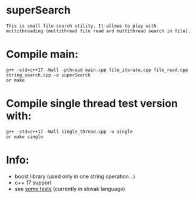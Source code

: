 # superSearch
    This is small file-search utility. It allows to play with multithreading (multithread file read and multithread search in file). 
Compile main:
=============
    g++ -std=c++17 -Wall -pthread main.cpp file_iterate.cpp file_read.cpp string_search.cpp -o superSearch
    or make

Compile single thread test version with:
========================================
    g++ -std=c++17 -Wall single_thread.cpp -o single
    or make single
    
Info:
=========
- boost library (used only in one string operation...)
- c++ 17 support
- see [some tests](result-sk.md) (currently in slovak language)
